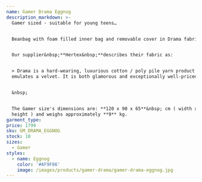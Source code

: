 ```yaml
---
name: Gamer Drama Eggnog
description_markdown: >-
  Gamer sized - suitable for young teens…


  Beanbag with foam filled inner bag and removable cover in Drama fabric.&nbsp;


  Our supplier&nbsp;**Hertex&nbsp;**describes their fabric as:


  > Drama is a hard-wearing, luxurious cotton / poly pile yarn product that
  emulates a velvet. It is both glamorous and exceptionally well-priced.


  &nbsp;


  The Gamer size's dimensions are: **120 x 90 x 65**&nbsp; cm ( width x depth x
  height ) and weighs approximately **9** kg.
garment_type:
price: 1799
sku: GM_DRAMA_EGGNOG
stock: 10
sizes:
  - Gamer
styles:
  - name: Eggnog
    color: '#AF9F86'
    image: /images/products/gamer-drama/gamer-drama-eggnog.jpg
---
```


